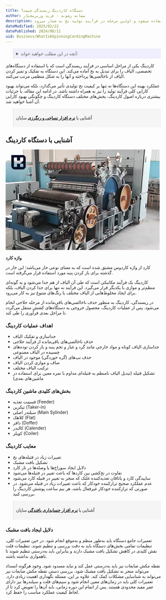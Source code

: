 ```yaml
---
title: دستگاه کاردینگ ریسندگی چیست؟
author: سمانه رشوند - فربد وزیرمختار
description: دستگاه کاردینگ در ریسندگی، ماشینی است که برای باز کردن، تمیز کردن و مرتب‌سازی الیاف استفاده می‌شود و اولین مرحله در فرآیند تولید نخ به شمار می‌رود.
dateModified: 2025/02/22
datePublished: 2024/08/11
uid: Business/WhatIsASpinningCardingMachine
---
```


<blockquote style="background-color:#eeeefc; padding:0.5rem">
<details>
  <summary>آنچه در این مطلب خواهید خواند:</summary>
  <ul>
   <li>آشنایی با دستگاه کاردینگ</li>
   <li>اهداف عملیات کاردینگ</li>
   <li>بخش‌های کلیدی ماشین کاردینگ</li>
   <li>معایب کاردینگ</li>
   <li>دلایل ایجاد بافت مشبک</li>
  </ul>
</details>
</blockquote>

کاردینگ یکی از مراحل اساسی در فرآیند ریسندگی است که با استفاده از دستگاه‌های تخصصی، الیاف را برای تبدیل به نخ آماده می‌کند. این دستگاه‌ به تفکیک و تمیز کردن الیاف از ناخالصی‌ها پرداخته و آنها را به شکل منظمی مرتب می‌کنند. 

عملکرد بهینه این دستگاه‌ها نه تنها بر کیفیت نخ تولیدی تأثیر می‌گذارد، بلکه می‌تواند بهبود کارایی کلی فرآیند تولید را نیز به همراه داشته باشد. در ادامه این مقاله، با جزئیات بیشتری درباره اصول کاردینگ، بخش‌های مختلف دستگاه کاردینگ و چگونگی بهبود کارایی آن آشنا خواهید شد. 

<blockquote style="background-color:#f5f5f5; padding:0.5rem">
<p><strong>آشنایی با <a href="https://www.hooshkar.com/Software/Textile" target="_blank">نرم افزار نساجی و رنگرزی</a> سایان</p></strong></blockquote>


## آشنایی با دستگاه کاردینگ

![دستگاه کاردینگ](./Images/CardingMachine.webp)

**واژه کارد**

کارد از واژه کاردوس مشتق شده است که به معنای نوعی خار می‌باشد؛ این خار در گذشته برای باز کردن پنبه مورد استفاده قرار می‌گرفته است.

کاردینگ یک فرآیند مکانیکی است که طی آن الیاف از هم جدا می‌شود و به گونه‌ای منظم‌تر و موازی با یکدیگر قرار می‌گیرد. این فرآیند نه تنها برای جدا کردن الیاف، بلکه برای ایجاد مخلوط‌هایی از الیاف مختلف یا رنگ‌های متنوع نیز به کار می‌رود.

در ریسندگی، کاردینگ به منظور حذف ناخالصی‌های باقی‌مانده از مرحله حلاجی انجام می‌شود. پس از عملیات کاردینگ، محصول خروجی به دستگاه‌های کشش منتقل می‌گردد تا مراحل بعدی فرآوری را طی کند.

### اهداف عملیات کاردینگ

- جداسازی و تفکیک الیاف
- حذف ناخالصی‌های باقی‌مانده از فرآیند حلاجی
- جداسازی الیاف کوتاه و مواد خارجی مانند گرد و غبار و تخم پنبه و باز کردن توده‌های چسبیده در الیاف مصنوعی
-	حذف نپ‌های (گره خوردگی) موجود در الیاف
- صاف و موازی کردن الیاف
- ترکیب الیاف مختلف
- تشکیل فتیله (تبدیل الیاف نامنظم به فتیله‌ای مداوم با نمره معین برای استفاده در ماشین‌های بعدی)

### بخش‌های کلیدی ماشین کاردینگ

- قسمت تغذیه  (Feeder)
-	تیکرین  (Taker-in)
-	سیلندر اصلی  (Main Sylinder)
-	کلاهک  (Flat)
-	دافر  (Doffer)
-	کالندر  (Calender)
-	کویلر  (Coiler)

### معایب کاردینگ

- تغییرات زیاد در فتیله‌های نخ
- تشکیل بافت مشبک
- دلایل ایجاد سوراخ‌ها یا وصله‌ها در تار کارد
- تفاوت در نخ‌کشی بین کاردها که باعث تغییر در فتیله‌ها می‌شود
- ساییدگی کارد و یاتاقان تغذیه‌کننده غلتک که منجر به تغییر در فتیله کارد می‌شود
- عدم عملکرد صحیح ترازکننده خودکار که باعث تغییرات زیاد در فتیله می‌شود. در صورتی که ترازکننده خودکار غیرفعال باشد، هر نیم ساعت پوشش کاردینگ را بررسی کنید.

<blockquote style="background-color:#f5f5f5; padding:0.5rem">
<p><strong>آشنایی با <a href="https://www.hooshkar.com/Software/Textile/Package/Weaving" target="_blank">نرم افزار حسابداری بافندگی</a> سایان</p></strong></blockquote>

### دلایل ایجاد بافت مشبک

تعمیرات جامع دستگاه باید به‌طور منظم و به‌موقع انجام شود. در حین تعمیرات کلی، تنظیمات تمامی بخش‌های دستگاه باید به دقت بررسی و تنظیم شوند. تنظیمات فلت نقش کلیدی در کاهش تشکیل بافت مشبک دارند و بنابراین باید به‌درستی تنظیم شوند تا ناهمواری نداشته باشند.

نقطه مکش ضایعات نیز باید به‌درستی عمل کند و نباید مسدود شود. وجود هرگونه انسداد می‌تواند منجر به تشکیل بافت مشبک شود. بررسی دستی نقطه مکش ضایعات نیز می‌تواند به شناسایی مشکلات کمک کند.
علاوه بر این، مسئله نگهداری اهمیت زیادی دارد. تعمیرات کلی باید در زمان‌های معین انجام شود و سیم‌های فلت و سیلندرها نیز دارای عمر مفید محدودی هستند. پس از اتمام این دوره زمانی، باید آن‌ها را تعویض کرد تا از لحاظ کیفیت عملکرد مناسب را حفظ کرد.